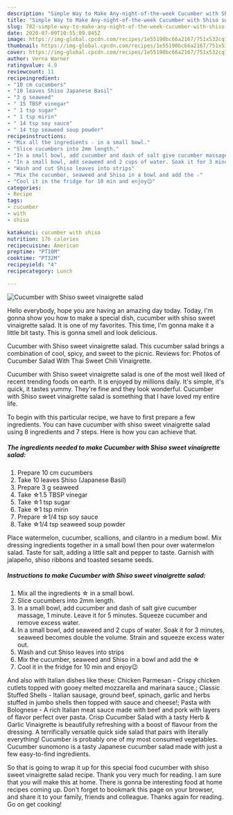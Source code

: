 ```yaml
---
description: "Simple Way to Make Any-night-of-the-week Cucumber with Shiso sweet vinaigrette salad"
title: "Simple Way to Make Any-night-of-the-week Cucumber with Shiso sweet vinaigrette salad"
slug: 782-simple-way-to-make-any-night-of-the-week-cucumber-with-shiso-sweet-vinaigrette-salad
date: 2020-07-09T10:55:09.845Z
image: https://img-global.cpcdn.com/recipes/1e55190bc66a2167/751x532cq70/cucumber-with-shiso-sweet-vinaigrette-salad-recipe-main-photo.jpg
thumbnail: https://img-global.cpcdn.com/recipes/1e55190bc66a2167/751x532cq70/cucumber-with-shiso-sweet-vinaigrette-salad-recipe-main-photo.jpg
cover: https://img-global.cpcdn.com/recipes/1e55190bc66a2167/751x532cq70/cucumber-with-shiso-sweet-vinaigrette-salad-recipe-main-photo.jpg
author: Verna Warner
ratingvalue: 4.9
reviewcount: 11
recipeingredient:
- "10 cm cucumbers"
- "10 leaves Shiso Japanese Basil"
- "3 g seaweed"
- " 15 TBSP vinegar"
- " 1 tsp sugar"
- " 1 tsp mirin"
- " 14 tsp soy sauce"
- " 14 tsp seaweed soup powder"
recipeinstructions:
- "Mix all the ingredients ☆ in a small bowl."
- "Slice cucumbers into 2mm length."
- "In a small bowl, add cucumber and dash of salt give cucumber massage, 1 minute. Leave it for 5 minutes. Squeeze cucumber and remove excess water."
- "In a small bowl, add seaweed and 2 cups of water. Soak it for 3 minutes, seaweed becomes double the volume. Strain and squeeze excess water out."
- "Wash and cut Shiso leaves into strips"
- "Mix the cucumber, seaweed and Shiso in a bowl and add the ☆"
- "Cool it in the fridge for 10 min and enjoy😉"
categories:
- Recipe
tags:
- cucumber
- with
- shiso

katakunci: cucumber with shiso 
nutrition: 176 calories
recipecuisine: American
preptime: "PT10M"
cooktime: "PT32M"
recipeyield: "4"
recipecategory: Lunch

---
```



![Cucumber with Shiso sweet vinaigrette salad](https://img-global.cpcdn.com/recipes/1e55190bc66a2167/751x532cq70/cucumber-with-shiso-sweet-vinaigrette-salad-recipe-main-photo.jpg)

Hello everybody, hope you are having an amazing day today. Today, I'm gonna show you how to make a special dish, cucumber with shiso sweet vinaigrette salad. It is one of my favorites. This time, I'm gonna make it a little bit tasty. This is gonna smell and look delicious.

Cucumber with Shiso sweet vinaigrette salad. This cucumber salad brings a combination of cool, spicy, and sweet to the picnic. Reviews for: Photos of Cucumber Salad With Thai Sweet Chili Vinaigrette.

Cucumber with Shiso sweet vinaigrette salad is one of the most well liked of recent trending foods on earth. It is enjoyed by millions daily. It's simple, it's quick, it tastes yummy. They're fine and they look wonderful. Cucumber with Shiso sweet vinaigrette salad is something that I have loved my entire life.


To begin with this particular recipe, we have to first prepare a few ingredients. You can have cucumber with shiso sweet vinaigrette salad using 8 ingredients and 7 steps. Here is how you can achieve that.

<!--inarticleads1-->

##### The ingredients needed to make Cucumber with Shiso sweet vinaigrette salad:

1. Prepare 10 cm cucumbers
1. Take 10 leaves Shiso (Japanese Basil)
1. Prepare 3 g seaweed
1. Take  ☆1.5 TBSP vinegar
1. Take  ☆1 tsp sugar
1. Take  ☆1 tsp mirin
1. Prepare  ☆1/4 tsp soy sauce
1. Take  ☆1/4 tsp seaweed soup powder


Place watermelon, cucumber, scallions, and cilantro in a medium bowl. Mix dressing ingredients together in a small bowl then pour over watermelon salad. Taste for salt, adding a little salt and pepper to taste. Garnish with jalapeño, shiso ribbons and toasted sesame seeds. 

<!--inarticleads2-->

##### Instructions to make Cucumber with Shiso sweet vinaigrette salad:

1. Mix all the ingredients ☆ in a small bowl.
1. Slice cucumbers into 2mm length.
1. In a small bowl, add cucumber and dash of salt give cucumber massage, 1 minute. Leave it for 5 minutes. Squeeze cucumber and remove excess water.
1. In a small bowl, add seaweed and 2 cups of water. Soak it for 3 minutes, seaweed becomes double the volume. Strain and squeeze excess water out.
1. Wash and cut Shiso leaves into strips
1. Mix the cucumber, seaweed and Shiso in a bowl and add the ☆
1. Cool it in the fridge for 10 min and enjoy😉


And also with Italian dishes like these: Chicken Parmesan - Crispy chicken cutlets topped with gooey melted mozzarella and marinara sauce.; Classic Stuffed Shells - Italian sausage, ground beef, spinach, garlic and herbs stuffed in jumbo shells then topped with sauce and cheese!; Pasta with Bolognese - A rich Italian meat sauce made with beef and pork with layers of flavor perfect over pasta. Crisp Cucumber Salad with a tasty Herb &amp; Garlic Vinaigrette is beautifully refreshing with a boost of flavour from the dressing. A terrifically versatile quick side salad that pairs with literally everything! Cucumber is probably one of my most consumed vegetables. Cucumber sunomono is a tasty Japanese cucumber salad made with just a few easy-to-find ingredients. 

So that is going to wrap it up for this special food cucumber with shiso sweet vinaigrette salad recipe. Thank you very much for reading. I am sure that you will make this at home. There is gonna be interesting food at home recipes coming up. Don't forget to bookmark this page on your browser, and share it to your family, friends and colleague. Thanks again for reading. Go on get cooking!
